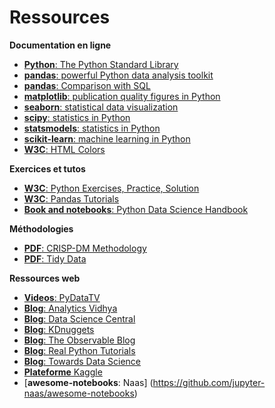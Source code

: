 # Ressources
**Documentation en ligne**

- [**Python**: The Python Standard Library](https://docs.python.org/3.7/library/index.htm)
- [**pandas**: powerful Python data analysis toolkit](https://pandas.pydata.org/pandas-docs/stable/)
- [**pandas**: Comparison with SQL](https://pandas.pydata.org/docs/getting_started/comparison/comparison_with_sql.html)
- [**matplotlib**: publication quality figures in Python](https://matplotlib.org/index.html)
- [**seaborn**: statistical data visualization](https://seaborn.pydata.org/)
- [**scipy**: statistics in Python](https://scipy-lectures.org/packages/statistics/index.html)
- [**statsmodels**: statistics in Python](https://www.statsmodels.org/stable/index.html)
- [**scikit-learn**: machine learning in Python](https://scikit-learn.org/stable/)
- [**W3C**: HTML Colors](https://www.w3schools.com/html/html_colors.asp)

**Exercices et tutos**

- [**W3C**: Python Exercises, Practice, Solution](https://www.w3resource.com/python-exercises/)
- [**W3C**: Pandas Tutorials](https://www.w3resource.com/pandas/index.php)
- [**Book and notebooks**: Python Data Science Handbook](https://jakevdp.github.io/PythonDataScienceHandbook/)

**Méthodologies**

- [**PDF**: CRISP-DM Methodology](https://www.the-modeling-agency.com/crisp-dm.pdf)
- [**PDF**: Tidy Data](https://vita.had.co.nz/papers/tidy-data.pdf)

**Ressources web**

- [**Videos**: PyDataTV](https://www.youtube.com/user/PyDataTV)
- [**Blog**: Analytics Vidhya](https://www.analyticsvidhya.com/)
- [**Blog**: Data Science Central](https://www.datasciencecentral.com/)
- [**Blog**: KDnuggets](https://www.kdnuggets.com/)
- [**Blog**: The Observable Blog](https://observablehq.com/blog)
- [**Blog**: Real Python Tutorials](https://realpython.com/)
- [**Blog**: Towards Data Science](https://towardsdatascience.com/)
- [**Plateforme** Kaggle](https://www.kaggle.com/)
- [**awesome-notebooks**: Naas] (https://github.com/jupyter-naas/awesome-notebooks)


